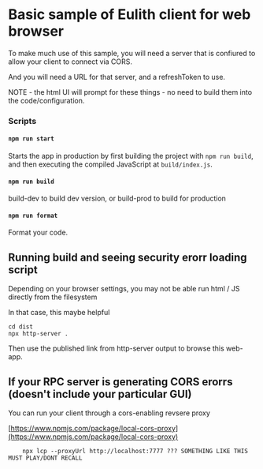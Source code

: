 # Basic sample of Eulith client for web browser

To make much use of this sample, you will need a server that is confiured to allow
your client to connect via CORS.

And you will need a URL for that server, and a refreshToken to use.

NOTE - the html UI will prompt for these things - no need to build them into the code/configuration.

### Scripts

#### `npm run start`

Starts the app in production by first building the project with `npm run build`, and then executing the compiled JavaScript at `build/index.js`.

#### `npm run build`

build-dev to build dev version, or build-prod to build for production

#### `npm run format`

Format your code.

## Running build and seeing security erorr loading script

Depending on your browser settings, you may not be able run html / JS directly from the filesystem

In that case, this maybe helpful

~~~
cd dist
npx http-server .
~~~

Then use the published link from http-server output to browse this web-app.


## If your RPC server is generating CORS erorrs (doesn't include your particular GUI)

You can run your client through a cors-enabling revsere proxy

[https://www.npmjs.com/package/local-cors-proxy](https://www.npmjs.com/package/local-cors-proxy)
~~~
    npx lcp --proxyUrl http://localhost:7777 ??? SOMETHING LIKE THIS MUST PLAY/DONT RECALL
~~~